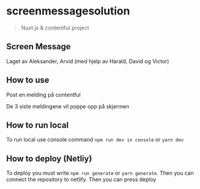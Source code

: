 # screenmessagesolution

> Nuxt.js & contentful project
> 
## Screen Message

Laget av Aleksander, Arvid (med hjelp av Harald, David og Victor)


## How to use

<p align="left">Post en melding på contentful</p>
<p align="left">De 3 siste meldingene vil poppe opp på skjermen</p>

## How to run local

To run local use console command `npm run dev in console` or `yarn dev`

## How to deploy (Netliy)

To deploy you must write `npm run generate` or `yarn generate`. Then you can connect the repository to netlify. Then you can press deploy
<p align="left>Webaddress: https://screenmessageapplication.netlify.app</p>